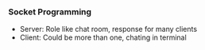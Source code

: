 ### Socket Programming

- Server: Role like chat room, response for many clients 
- Client: Could be more than one, chating in terminal

